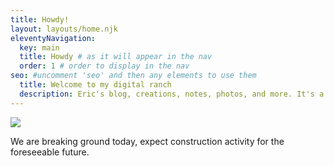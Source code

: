 ```yaml
---
title: Howdy!
layout: layouts/home.njk
eleventyNavigation:
  key: main
  title: Howdy # as it will appear in the nav
  order: 1 # order to display in the nav
seo: #uncomment 'seo' and then any elements to use them
  title: Welcome to my digital ranch
  description: Eric's blog, creations, notes, photos, and more. It's a digital garden, a commonplace book, a modern day cabinet of curiosities.
---
```


![](/assets/images/featured/longhorn.jpg)
<src image="/assets/images/featured/longhorn.jpg" />

We are breaking ground today, expect construction activity for the foreseeable future.
